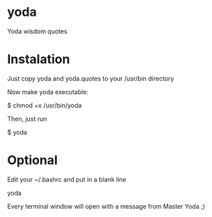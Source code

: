 # yoda
Yoda wisdom quotes

# Instalation

Just copy yoda and yoda.quotes to your /usr/bin directory

Now make yoda executable:

$ chmod +x /usr/bin/yoda

Then, just run

$ yoda

# Optional

Edit your ~/.bashrc and put in a blank line

yoda

Every terminal window will open with a message from Master Yoda ;)
